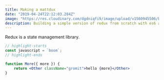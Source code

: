 ```yaml
---
title: Making a mattdux
date: "2019-04-24T22:12:03.284Z"
image: "https://res.cloudinary.com/dgdniqfi9/image/upload/v1560945506/blog/redux.png"
description: Building a simple version of redux from scratch with es6 and React hooks.
---
```


Redux is a state management library.

```jsx
// highlight-starts
const javascript = `boom`;
// highlight-ends

function More({ more }) {
    return <Other className="gromit">hello {more}</Other>
}
```
